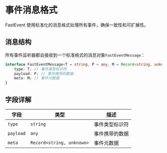 # 事件消息格式

FastEvent 使用标准化的消息格式处理所有事件，确保一致性和可扩展性。

## 消息结构

所有事件监听器都会接收到一个标准格式的消息对象`FastEventMessage`：

```typescript
interface FastEventMessage<T = string, P = any, M = Record<string, unknown>> {
    type: T; // 事件类型标识符
    payload: P; // 事件携带的数据
    meta: M; // 事件元数据
}
```

## 字段详解

| 字段      | 类型                      | 描述           |
| --------- | ------------------------- | -------------- |
| `type`    | `string`                  | 事件类型标识符 |
| `payload` | `any`                     | 事件携带的数据 |
| `meta`    | `Record<string, unknown>` | 事件元数据     |
